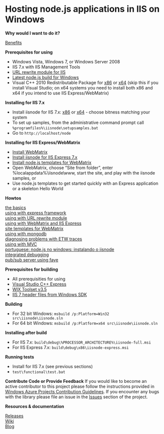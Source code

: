 Hosting node.js applications in IIS on Windows
===

**Why would I want to do it?**

[Benefits](https://github.com/tjanczuk/iisnode/wiki)  

**Prerequisites for using**

- Windows Vista, Windows 7, or Windows Server 2008
- IIS 7.x with IIS Management Tools
- [URL rewrite module for IIS](http://www.iis.net/download/URLRewrite)
- [Latest node.js build for Windows](http://go.microsoft.com/?linkid=9784334)
- Visual C++ 2010 Redistributable Package for [x86](http://www.microsoft.com/download/en/details.aspx?id=5555) or [x64](http://www.microsoft.com/download/en/details.aspx?id=14632) (skip this if you install Visual Studio; on x64 systems you need to install both x86 and x64 if you intend to use IIS Express/WebMatrix)

**Installing for IIS 7.x**

- Install iisnode for IIS 7.x: [x86](http://go.microsoft.com/?linkid=9784330) or [x64](http://go.microsoft.com/?linkid=9784331) - choose bitness matching your system
- To set up samples, from the administrative command prompt call `%programfiles%\iisnode\setupsamples.bat`  
- Go to `http://localhost/node`

**Installing for IIS Express/WebMatrix**

- [Install WebMatrix](http://www.microsoft.com/web/webmatrix/)
- [Install iisnode for IIS Express 7.x](http://go.microsoft.com/?linkid=9784329)
- [Install node.js templates for WebMatrix](https://github.com/SteveSanderson/Node.js-Site-Templates-for-WebMatrix/downloads)
- Open WebMatrix, choose “Site from folder”, enter %localappdata%\iisnode\www, start the site, and play with the iisnode samples, or
- Use node.js templates to get started quickly with an Express application or a skeleton Hello World

**Howtos**

[the basics](http://tomasz.janczuk.org/2011/08/hosting-nodejs-applications-in-iis-on.html)  
[using with express framework](http://tomasz.janczuk.org/2011/08/hosting-express-nodejs-applications-in.html)  
[using with URL rewrite module](http://tomasz.janczuk.org/2011/08/using-url-rewriting-with-nodejs.html)  
[using with WebMatrix and IIS Express](http://tomasz.janczuk.org/2011/08/developing-nodejs-applications-in.html)  
[site templates for WebMatrix](https://github.com/SteveSanderson/Node.js-Site-Templates-for-WebMatrix)  
[using with mongodb](http://www.amazedsaint.com/2011/09/creating-10-minute-todo-listing-app-on.html)  
[diagnosing problems with ETW traces](http://tomasz.janczuk.org/2011/09/using-event-tracing-for-windows-to.html)  
[using with MVC](http://weblogs.asp.net/jgalloway/archive/2011/10/26/using-node-js-in-an-asp-net-mvc-application-with-iisnode.aspx)  
[portuguese: node.js no windows: instalando o iisnode](http://vivina.com.br/nodejs-windows-parte-2)  
[integrated debugging](http://tomasz.janczuk.org/2011/11/debug-nodejs-applications-on-windows.html)  
[pub/sub server using faye](http://weblogs.asp.net/cibrax/archive/2011/12/12/transform-your-iis-into-a-real-time-pub-sub-engine-with-faye-node.aspx)  

**Prerequisites for building**

- All prerequisities for using
- [Visual Studio C++ Express](http://www.microsoft.com/visualstudio/en-us/products/2010-editions/visual-cpp-express)
- [WIX Toolset v3.5](http://wix.codeplex.com/releases/view/60102)
- [IIS 7 header files from Windows SDK](http://msdn.microsoft.com/en-us/windows/bb980924)

**Building**

- For 32 bit Windows: `msbuild /p:Platform=Win32 src\iisnode\iisnode.sln`
- For 64 bit Windows: `msbuild /p:Platform=x64 src\iisnode\iisnode.sln`

**Installing after build**

- For IIS 7.x: `build\debug\%PROCESSOR_ARCHITECTURE%\iisnode-full.msi`
- For IIS Express 7.x: `build\debug\x86\iisnode-express.msi`
    
**Running tests**

- Install for IIS 7.x (see previous sections)
- `test\functional\test.bat`

**Contribute Code or Provide Feedback**
If you would like to become an active contributor to this project please follow the instructions provided in <a href="http://windowsazure.github.com/guidelines.html">Windows Azure Projects Contribution Guidelines</a>.
If you encounter any bugs with the library please file an issue in the <a href="https://github.com/WindowsAzure/iisnode/issues">Issues</a> section of the project.


**Resources & documentation**

[Releases](https://github.com/tjanczuk/iisnode/wiki/iisnode-releases)  
[Wiki](https://github.com/tjanczuk/iisnode/wiki)  
[Blog](http://tomasz.janczuk.org)  